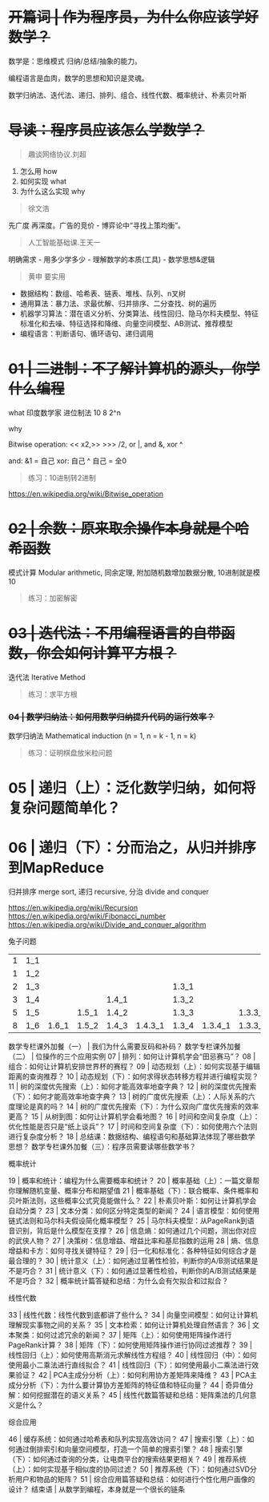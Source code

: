 # ~~开篇词 | 作为程序员，为什么你应该学好数学？~~

数学是：思维模式 归纳/总结/抽象的能力。

编程语言是血肉，数学的思想和知识是灵魂。

数学归纳法、迭代法、递归、排列、组合、线性代数、概率统计、朴素贝叶斯

# ~~导读：程序员应该怎么学数学？~~

> 趣谈网络协议.刘超

1. 怎么用 how 
1. 如何实现 what 
1. 为什么这么实现 why

> 徐文浩

先广度 再深度。广告的竞价 - 博弈论中“寻找上策均衡”。

> 人工智能基础课.王天一

明确需求 - 用多少学多少 - 理解数学的本质(工具) - 数学思想&逻辑

> 黄申 要实用

* 数据结构：数组、哈希表、链表、堆栈、队列、n叉树
* 通用算法：暴力法、求最优解、归并排序、二分查找、树的遍历
* 机器学习算法：潜在语义分析、分类算法、线性回归、隐马尔科夫模型、特征标准化和去噪、特征选择和降维、向量空间模型、AB测试、推荐模型
* 编程语言：判断语句、循环语句、递归调用

# ~~01 | 二进制：不了解计算机的源头，你学什么编程~~

what 印度数学家 进位制法 10 8 2^n 

why

Bitwise operation: << x2,>> >>> /2, or |, and &, xor ^

and: &1 = 自己
xor: 自己 ^ 自己 = 全0

> 练习：10进制转2进制

https://en.wikipedia.org/wiki/Bitwise_operation

# ~~02 | 余数：原来取余操作本身就是个哈希函数~~
模式计算 Modular arithmetic, 同余定理, 附加随机数增加数据分散, 10进制就是模10
> 练习：加密解密

# ~~03 | 迭代法：不用编程语言的自带函数，你会如何计算平方根？~~
迭代法 Iterative Method
> 练习：求平方根

### ~~04 | 数学归纳法：如何用数学归纳提升代码的运行效率？~~
数学归纳法 Mathematical induction (n = 1, n = k - 1, n = k)
> 练习：证明棋盘放米粒问题

# 05 | 递归（上）：泛化数学归纳，如何将复杂问题简单化？

# 06 | 递归（下）：分而治之，从归并排序到MapReduce
归并排序 merge sort, 递归 recursive, 分治 divide and conquer

https://en.wikipedia.org/wiki/Recursion
https://en.wikipedia.org/wiki/Fibonacci_number
https://en.wikipedia.org/wiki/Divide_and_conquer_algorithm

兔子问题

|   |     |       |       |       |         |       |         |         |
|---|-----|-------|-------|-------|---------|-------|---------|---------|
| 1 | 1_1 |       |       |       |         |       |         |         |
| 1 | 1_2 |       |       |       |         |       |         |         |
| 2 | 1_3 |       |       |       |         | 1.3_1 |         |         |
| 3 | 1_4 |       |       | 1.4_1 |         | 1.3_2 |         |         |
| 5 | 1_5 |       | 1.5_1 | 1.4_2 |         | 1.3_3 |         | 1.3.3_1 |
| 8 | 1_6 | 1.6_1 | 1.5_2 | 1.4_3 | 1.4.3_1 | 1.3_4 | 1.3.4_1 | 1.3.3_2 |

数学专栏课外加餐（一） | 我们为什么需要反码和补码？
数学专栏课外加餐（二） | 位操作的三个应用实例
07 | 排列：如何让计算机学会“田忌赛马”？
08 | 组合：如何让计算机安排世界杯的赛程？
09 | 动态规划（上）：如何实现基于编辑距离的查询推荐？
10 | 动态规划（下）：如何求得状态转移方程并进行编程实现？
11 | 树的深度优先搜索（上）：如何才能高效率地查字典？
12 | 树的深度优先搜索（下）：如何才能高效率地查字典？
13 | 树的广度优先搜索（上）：人际关系的六度理论是真的吗？
14 | 树的广度优先搜索（下）：为什么双向广度优先搜索的效率更高？
15 | 从树到图：如何让计算机学会看地图？
16 | 时间和空间复杂度（上）：优化性能是否只是“纸上谈兵”？
17 | 时间和空间复杂度（下）：如何使用六个法则进行复杂度分析？
18 | 总结课：数据结构、编程语句和基础算法体现了哪些数学思想？
数学专栏课外加餐（三）：程序员需要读哪些数学书？

概率统计

19 | 概率和统计：编程为什么需要概率和统计？
20 | 概率基础（上）：一篇文章帮你理解随机变量、概率分布和期望值
21 | 概率基础（下）：联合概率、条件概率和贝叶斯法则，这些概率公式究竟能做什么？
22 | 朴素贝叶斯：如何让计算机学会自动分类？
23 | 文本分类：如何区分特定类型的新闻？
24 | 语言模型：如何使用链式法则和马尔科夫假设简化概率模型？
25 | 马尔科夫模型：从PageRank到语音识别，背后是什么模型在支撑？
26 | 信息熵：如何通过几个问题，测出你对应的武侠人物？
27 | 决策树：信息增益、增益比率和基尼指数的运用
28 | 熵、信息增益和卡方：如何寻找关键特征？
29 | 归一化和标准化：各种特征如何综合才是最合理的？
30 | 统计意义（上）：如何通过显著性检验，判断你的A/B测试结果是不是巧合？
31 | 统计意义（下）：如何通过显著性检验，判断你的A/B测试结果是不是巧合？
32 | 概率统计篇答疑和总结：为什么会有欠拟合和过拟合？

线性代数

33 | 线性代数：线性代数到底都讲了些什么？
34 | 向量空间模型：如何让计算机理解现实事物之间的关系？
35 | 文本检索：如何让计算机处理自然语言？
36 | 文本聚类：如何过滤冗余的新闻？
37 | 矩阵（上）：如何使用矩阵操作进行PageRank计算？
38 | 矩阵（下）：如何使用矩阵操作进行协同过滤推荐？
39 | 线性回归（上）：如何使用高斯消元求解线性方程组？
40 | 线性回归（中）：如何使用最小二乘法进行直线拟合？
41 | 线性回归（下）：如何使用最小二乘法进行效果验证？
42 | PCA主成分分析（上）：如何利用协方差矩阵来降维？
43 | PCA主成分分析（下）：为什么要计算协方差矩阵的特征值和特征向量？
44 | 奇异值分解：如何挖掘潜在的语义关系？
45 | 线性代数篇答疑和总结：矩阵乘法的几何意义是什么？

综合应用

46 | 缓存系统：如何通过哈希表和队列实现高效访问？
47 | 搜索引擎（上）：如何通过倒排索引和向量空间模型，打造一个简单的搜索引擎？
48 | 搜索引擎（下）：如何通过查询的分类，让电商平台的搜索结果更相关？
49 | 推荐系统（上）：如何实现基于相似度的协同过滤？
50 | 推荐系统（下）：如何通过SVD分析用户和物品的矩阵？
51 | 综合应用篇答疑和总结：如何进行个性化用户画像的设计？
结束语 | 从数学到编程，本身就是一个很长的链条